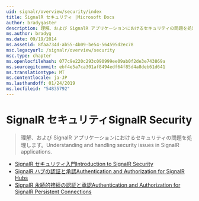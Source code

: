 ```yaml
---
uid: signalr/overview/security/index
title: SignalR セキュリティ |Microsoft Docs
author: bradygaster
description: 理解、および SignalR アプリケーションにおけるセキュリティの問題を処理します。
ms.author: bradyg
ms.date: 09/19/2014
ms.assetid: 8faa734d-ab55-4b09-be54-564595d2ec78
msc.legacyurl: /signalr/overview/security
msc.type: chapter
ms.openlocfilehash: 077c9e220c293c090999ee09ab0f2de3e743869a
ms.sourcegitcommit: ebf4e5a7ca301af8494edf64f85d4a8deb61d641
ms.translationtype: MT
ms.contentlocale: ja-JP
ms.lasthandoff: 01/24/2019
ms.locfileid: "54835792"
---
```

<a name="signalr-security"></a><span data-ttu-id="7dbea-103">SignalR セキュリティ</span><span class="sxs-lookup"><span data-stu-id="7dbea-103">SignalR Security</span></span>
====================
> <span data-ttu-id="7dbea-104">理解、および SignalR アプリケーションにおけるセキュリティの問題を処理します。</span><span class="sxs-lookup"><span data-stu-id="7dbea-104">Understanding and handling security issues in SignalR applications.</span></span>


- [<span data-ttu-id="7dbea-105">SignalR セキュリティ入門</span><span class="sxs-lookup"><span data-stu-id="7dbea-105">Introduction to SignalR Security</span></span>](introduction-to-security.md)
- [<span data-ttu-id="7dbea-106">SignalR ハブの認証と承認</span><span class="sxs-lookup"><span data-stu-id="7dbea-106">Authentication and Authorization for SignalR Hubs</span></span>](hub-authorization.md)
- [<span data-ttu-id="7dbea-107">SignalR 永続的接続の認証と承認</span><span class="sxs-lookup"><span data-stu-id="7dbea-107">Authentication and Authorization for SignalR Persistent Connections</span></span>](persistent-connection-authorization.md)
